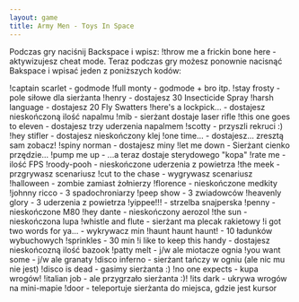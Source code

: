 ```yaml
---
layout: game
title: Army Men - Toys In Space
---
```


Podczas gry naciśnij Backspace i wpisz: !throw me a frickin bone 
here - 
aktywizujesz cheat mode. Teraz podczas gry możesz ponownie 
nacisnąć 
Bakspace i wpisać jeden z poniższych kodów:

!captain scarlet 		- godmode
!full monty 		- godmode + bro itp.
!stay frosty 		- pole siłowe dla sierżanta
!henry 			- dostajesz  30 Insecticide Spray
!harsh language 		- dostajesz 20 Fly Swatters
!here's a lockpick... 		- dostajesz nieskończoną ilość 
napalmu
!mib 			- sierżant dostaje laser rifle
!this one goes to eleven 	- dostajesz trzy uderzenia napalmem
!scotty 			- przyszli rekruci :)
!hey stifler 		- dostajesz nieskończony klej
!one time... 		- dostajesz... zresztą sam zobacz!
!spiny norman 		- dostajesz  miny
!let me down 		- Sierżant cienko przędzie...
!pump me up 		- ...a teraz dostaje sterydowego 
"kopa"
!rate me 			- ilość FPS
!roody-pooh 		- nieskończone uderzenia z powietrza
!the meek 		- przgrywasz scenariusz
!cut to the chase 		- wygrywasz scenariusz
!halloween 		- zombie zamiast żołnierzy
!florence 			- nieskończone medkity
!johnny ricco 		- 3 spadochroniarzy
!peep show 		- 3 zwiadowców
!heavenly glory 		- 3 uderzenia z powietrza
!yippee!!! 			- strzelba snajperska
!penny 			- nieskończone M80
!hey dante 		- nieskończony aerozol
!the sun 			- nieskończona lupa
!whistle and flute 		- sierżant ma plecak rakietowy
!i got two words for ya... 	- wykrywacz min
!haunt haunt haunt! 		- 10 ładunków 
wybuchowych
!sprinkles 		- 30 min
!i like to keep this handy	- dostajesz nieskońcozną ilość bazook
!patty melt 		- j/w ale miotacze ognia
!you want some 		- j/w ale granaty
!disco inferno 		- sierżant tańczy w ogniu (ale nic mu 
nie jest)
!disco is dead 		- gasimy sierżanta :)
!no one expects 		- kupa wrogów!
!italian job 		- ale przygrzało sierżanta :)!
!its dark 			- ukrywa wrogów na mini-mapie
!door 			- teleportuje sierżanta do miejsca, 
gdzie jest 
			  kursor
